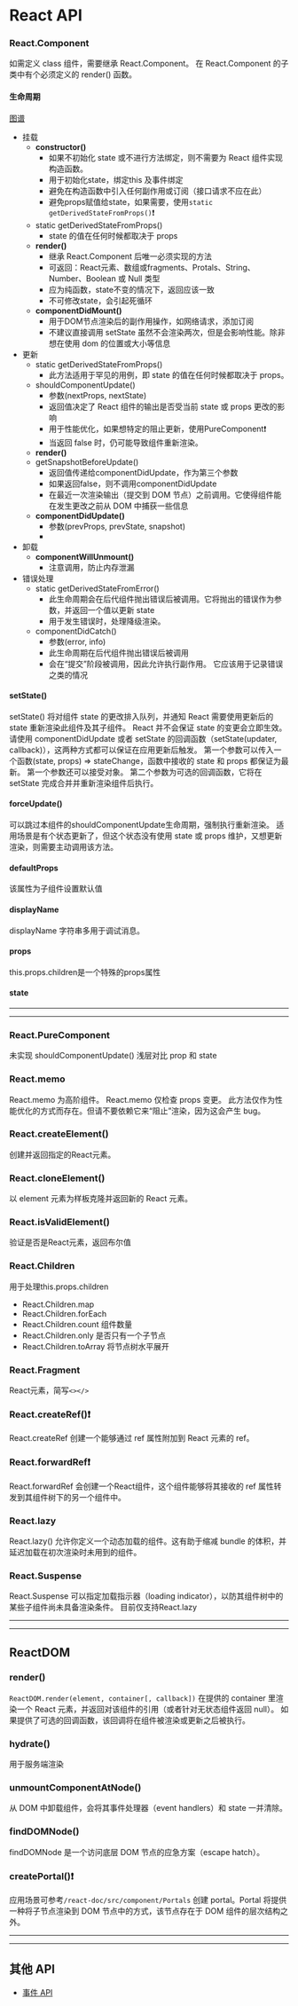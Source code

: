 # React API
### React.Component
如需定义 class 组件，需要继承 React.Component。
在 React.Component 的子类中有个必须定义的 render() 函数。
#### 生命周期
[图谱](https://projects.wojtekmaj.pl/react-lifecycle-methods-diagram/)

- 挂载
  - **constructor()**
    - 如果不初始化 state 或不进行方法绑定，则不需要为 React 组件实现构造函数。
    - 用于初始化state，绑定this 及事件绑定
    - 避免在构造函数中引入任何副作用或订阅（接口请求不应在此）
    - 避免props赋值给state，如果需要，使用`static getDerivedStateFromProps()`❗️
  - static getDerivedStateFromProps()
    - state 的值在任何时候都取决于 props
  - **render()**
    - 继承 React.Component 后唯一必须实现的方法
    - 可返回：React元素、数组或fragments、Protals、String、Number、Boolean 或 Null 类型
    - 应为纯函数，state不变的情况下，返回应该一致
    - 不可修改state，会引起死循环
  - **componentDidMount()**
    - 用于DOM节点渲染后的副作用操作，如网络请求，添加订阅
    - 不建议直接调用 setState 虽然不会渲染两次，但是会影响性能。除非想在使用 dom 的位置或大小等信息
- 更新
  - static getDerivedStateFromProps()
    - 此方法适用于罕见的用例，即 state 的值在任何时候都取决于 props。
  - shouldComponentUpdate()
    - 参数(nextProps, nextState)
    - 返回值决定了 React 组件的输出是否受当前 state 或 props 更改的影响
    - 用于性能优化，如果想特定的阻止更新，使用PureComponent❗️
    - 当返回 false 时，仍可能导致组件重新渲染。
  - **render()**
  - getSnapshotBeforeUpdate()
    - 返回值传递给componentDidUpdate，作为第三个参数
    - 如果返回false，则不调用componentDidUpdate
    - 在最近一次渲染输出（提交到 DOM 节点）之前调用。它使得组件能在发生更改之前从 DOM 中捕获一些信息
  - **componentDidUpdate()**
    - 参数(prevProps, prevState, snapshot)
    - 
- 卸载
  - **componentWillUnmount()**
    - 注意调用，防止内存泄漏
- 错误处理
  - static getDerivedStateFromError()
    - 此生命周期会在后代组件抛出错误后被调用。它将抛出的错误作为参数，并返回一个值以更新 state
    - 用于发生错误时，处理降级渲染。
  - componentDidCatch()
    - 参数(error, info)
    - 此生命周期在后代组件抛出错误后被调用
    - 会在“提交”阶段被调用，因此允许执行副作用。 它应该用于记录错误之类的情况

#### setState()
setState() 将对组件 state 的更改排入队列，并通知 React 需要使用更新后的 state 重新渲染此组件及其子组件。
React 并不会保证 state 的变更会立即生效。
请使用 componentDidUpdate 或者 setState 的回调函数（setState(updater, callback)），这两种方式都可以保证在应用更新后触发。
第一个参数可以传入一个函数(state, props) => stateChange，函数中接收的 state 和 props 都保证为最新。
第一个参数还可以接受对象。
第二个参数为可选的回调函数，它将在 setState 完成合并并重新渲染组件后执行。

#### forceUpdate()
可以跳过本组件的shouldComponentUpdate生命周期，强制执行重新渲染。
适用场景是有个状态更新了，但这个状态没有使用 state 或 props 维护，又想更新渲染，则需要主动调用该方法。

#### defaultProps
该属性为子组件设置默认值

#### displayName
displayName 字符串多用于调试消息。

#### props
this.props.children是一个特殊的props属性

#### state

----
----

### React.PureComponent
未实现 shouldComponentUpdate()
浅层对比 prop 和 state

### React.memo
React.memo 为高阶组件。
React.memo 仅检查 props 变更。
此方法仅作为性能优化的方式而存在。但请不要依赖它来“阻止”渲染，因为这会产生 bug。

### React.createElement()
创建并返回指定的React元素。

### React.cloneElement()
以 element 元素为样板克隆并返回新的 React 元素。

### React.isValidElement()
验证是否是React元素，返回布尔值

### React.Children
用于处理this.props.children
- React.Children.map
- React.Children.forEach
- React.Children.count 组件数量
- React.Children.only 是否只有一个子节点
- React.Children.toArray 将节点树水平展开

### React.Fragment
React元素，简写`<></>`

### React.createRef()❗️
React.createRef 创建一个能够通过 ref 属性附加到 React 元素的 ref。

### React.forwardRef❗️
React.forwardRef 会创建一个React组件，这个组件能够将其接收的 ref 属性转发到其组件树下的另一个组件中。

### React.lazy
React.lazy() 允许你定义一个动态加载的组件。这有助于缩减 bundle 的体积，并延迟加载在初次渲染时未用到的组件。

### React.Suspense
React.Suspense 可以指定加载指示器（loading indicator），以防其组件树中的某些子组件尚未具备渲染条件。
目前仅支持React.lazy

----
----

## ReactDOM
### render()
`ReactDOM.render(element, container[, callback])`
在提供的 container 里渲染一个 React 元素，并返回对该组件的引用（或者针对无状态组件返回 null）。
如果提供了可选的回调函数，该回调将在组件被渲染或更新之后被执行。

### hydrate()
用于服务端渲染

### unmountComponentAtNode()
从 DOM 中卸载组件，会将其事件处理器（event handlers）和 state 一并清除。

### findDOMNode()
findDOMNode 是一个访问底层 DOM 节点的应急方案（escape hatch）。

### createPortal()❗️
应用场景可参考`/react-doc/src/component/Portals`
创建 portal。Portal 将提供一种将子节点渲染到 DOM 节点中的方式，该节点存在于 DOM 组件的层次结构之外。

----
----
## 其他 API
- [事件 API](https://zh-hans.reactjs.org/docs/events.html)